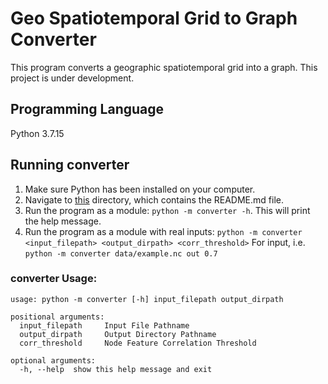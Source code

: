 # Geo Spatiotemporal Grid to Graph Converter

This program converts a geographic spatiotemporal grid into a graph. This project is under development.

## Programming Language

Python 3.7.15

## Running converter

1. Make sure Python has been installed on your computer.
2. Navigate to [this](.) directory, which contains the README.md file.
3. Run the program as a module: `python -m converter -h`. This will print the help message.
4. Run the program as a module with real inputs: `python -m converter <input_filepath> <output_dirpath> <corr_threshold>`
   For input, i.e. `python -m converter data/example.nc out 0.7`

### converter Usage:

```commandline
usage: python -m converter [-h] input_filepath output_dirpath

positional arguments:
  input_filepath     Input File Pathname
  output_dirpath     Output Directory Pathname
  corr_threshold     Node Feature Correlation Threshold

optional arguments:
  -h, --help  show this help message and exit
```